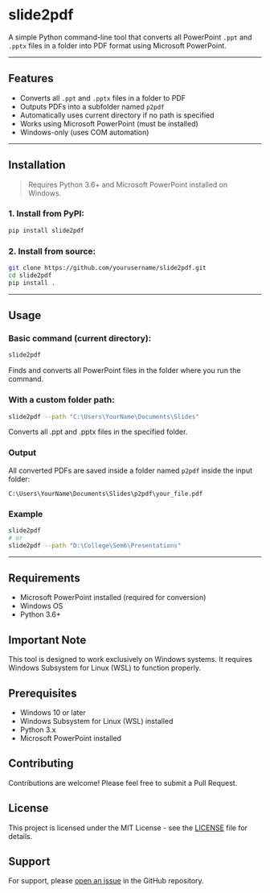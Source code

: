 # slide2pdf

A simple Python command-line tool that converts all PowerPoint `.ppt` and `.pptx` files in a folder into PDF format using Microsoft PowerPoint.

---

## Features

- Converts all `.ppt` and `.pptx` files in a folder to PDF
- Outputs PDFs into a subfolder named `p2pdf`
- Automatically uses current directory if no path is specified
- Works using Microsoft PowerPoint (must be installed)
- Windows-only (uses COM automation)

---

## Installation

> Requires Python 3.6+ and Microsoft PowerPoint installed on Windows.

### 1. Install from PyPI:

```bash
pip install slide2pdf
```

### 2. Install from source:

```bash
git clone https://github.com/yourusername/slide2pdf.git
cd slide2pdf
pip install .
```

---

## Usage

### Basic command (current directory):

```bash
slide2pdf
```

Finds and converts all PowerPoint files in the folder where you run the command.

### With a custom folder path:

```bash
slide2pdf --path "C:\Users\YourName\Documents\Slides"
```

Converts all .ppt and .pptx files in the specified folder.

### Output

All converted PDFs are saved inside a folder named `p2pdf` inside the input folder:

```
C:\Users\YourName\Documents\Slides\p2pdf\your_file.pdf
```

### Example

```bash
slide2pdf
# or
slide2pdf --path "D:\College\Sem6\Presentations"
```

---

## Requirements

- Microsoft PowerPoint installed (required for conversion)
- Windows OS
- Python 3.6+

## Important Note

This tool is designed to work exclusively on Windows systems. It requires Windows Subsystem for Linux (WSL) to function properly.

## Prerequisites

- Windows 10 or later
- Windows Subsystem for Linux (WSL) installed
- Python 3.x
- Microsoft PowerPoint installed

## Contributing

Contributions are welcome! Please feel free to submit a Pull Request.

## License

This project is licensed under the MIT License - see the [LICENSE](LICENSE) file for details.

## Support

For support, please [open an issue](https://github.com/AMV0027/slide2pdf) in the GitHub repository.
